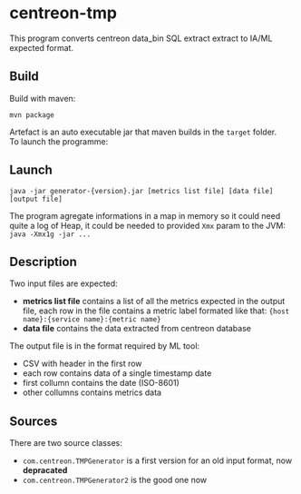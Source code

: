# centreon-tmp

This program converts centreon data_bin SQL extract extract to IA/ML expected format.

## Build

Build with maven:

    mvn package

Artefact is an auto executable jar that maven builds in the `target` folder.\
To launch the programme:

## Launch

    java -jar generator-{version}.jar [metrics list file] [data file] [output file]

The program agregate informations in a map in memory so it could need quite a log of Heap, it could be needed to provided `Xmx` param to the JVM: `java -Xmx1g -jar ...`

## Description

Two input files are expected:

- **metrics list file** contains a list of all the metrics expected in the output file, each row in the file contains a metric label formated like that: `{host name}:{service name}:{metric name}`
- **data file** contains the data extracted from centreon database

The output file is in the format required by ML tool:

- CSV with header in the first row
- each row contains data of a single timestamp date
- first collumn contains the date (ISO-8601)
- other collumns contains metrics data

## Sources

There are two source classes:
- `com.centreon.TMPGenerator` is a first version for an old input format, now **depracated** 
- `com.centreon.TMPGenerator2` is the good one now

